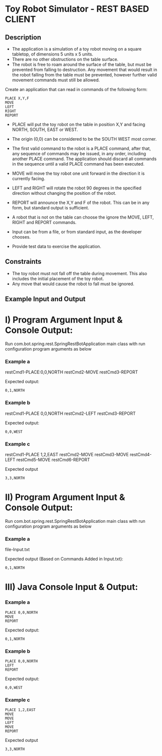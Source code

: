 Toy Robot Simulator - REST BASED CLIENT
===================

Description
-----------

- The application is a simulation of a toy robot moving on a square tabletop,
  of dimensions 5 units x 5 units.
- There are no other obstructions on the table surface.
- The robot is free to roam around the surface of the table, but must be
  prevented from falling to destruction. Any movement that would result in the
  robot falling from the table must be prevented, however further valid
  movement commands must still be allowed.

Create an application that can read in commands of the following form:

    PLACE X,Y,F
    MOVE
    LEFT
    RIGHT
    REPORT

- PLACE will put the toy robot on the table in position X,Y and facing NORTH,
  SOUTH, EAST or WEST.
- The origin (0,0) can be considered to be the SOUTH WEST most corner.
- The first valid command to the robot is a PLACE command, after that, any
  sequence of commands may be issued, in any order, including another PLACE
  command. The application should discard all commands in the sequence until
  a valid PLACE command has been executed.
- MOVE will move the toy robot one unit forward in the direction it is
  currently facing.
- LEFT and RIGHT will rotate the robot 90 degrees in the specified direction
  without changing the position of the robot.
- REPORT will announce the X,Y and F of the robot. This can be in any form,
  but standard output is sufficient.

- A robot that is not on the table can choose the ignore the MOVE, LEFT, RIGHT
  and REPORT commands.
- Input can be from a file, or from standard input, as the developer chooses.
- Provide test data to exercise the application.

Constraints
-----------

- The toy robot must not fall off the table during movement. This also
  includes the initial placement of the toy robot.
- Any move that would cause the robot to fall must be ignored.

Example Input and Output
------------------------
I) Program Argument Input & Console Output:
===================

   Run com.bot.spring.rest.SpringRestBotApplication main class with run configuration program arguments as below

### Example a
restCmd1-PLACE:0,0,NORTH
restCmd2-MOVE
restCmd3-REPORT

Expected output:

    0,1,NORTH

### Example b
restCmd1-PLACE 0,0,NORTH
restCmd2-LEFT
restCmd3-REPORT

Expected output:

    0,0,WEST

### Example c
restCmd1-PLACE 1,2,EAST
restCmd2-MOVE
restCmd3-MOVE
restCmd4-LEFT
restCmd5-MOVE
restCmd6-REPORT

Expected output

    3,3,NORTH

II) Program Argument Input & Console Output:
===================

   Run com.bot.spring.rest.SpringRestBotApplication main class with run configuration program arguments as below

### Example a
file-Input.txt

Expected output (Based on Commands Added in Input.txt):

    0,1,NORTH
    
III) Java Console Input & Output:
===================
### Example a

    PLACE 0,0,NORTH
    MOVE
    REPORT

Expected output:

    0,1,NORTH

### Example b

    PLACE 0,0,NORTH
    LEFT
    REPORT

Expected output:

    0,0,WEST

### Example c

    PLACE 1,2,EAST
    MOVE
    MOVE
    LEFT
    MOVE
    REPORT

Expected output

    3,3,NORTH
